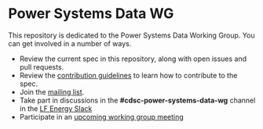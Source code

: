 # Power Systems Data WG

This repository is dedicated to the Power Systems Data Working Group. You can get involved in a number of ways.

- Review the current spec in this repository, along with open issues and pull requests.
- Review the [contribution guidelines](https://github.com/carbon-data-specification/Power-Systems-Data/blob/main/CONTRIBUTING.md) to learn how to contribute to the spec.
- Join the [mailing list](https://lists.lfenergy.org/g/cdsc-power-system-data-wg).
- Take part in discussions in the **#cdsc-power-systems-data-wg** channel in the [LF Energy Slack](https://slack.lfenergy.org)
- Participate in an [upcoming working group meeting](https://lists.lfenergy.org/g/cdsc-power-systems-data-wg/calendar)
